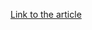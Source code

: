 [Link to the article](https://www.proofpoint.com/us/blog/threat-insight/welcome-new-york-exploring-ta453s-foray-lnks-and-mac-malware?utm_source=twitter&utm_medium=social&utm_source=social_organic&utm_social_network=twitter&utm_campaign=threat_research&utm_post_id=381f2172-cb7f-4d7a-bc5f-f4e2eeee72cb)
